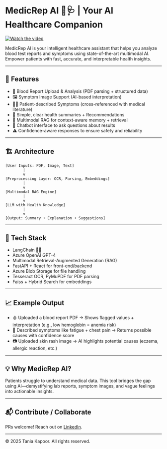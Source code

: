 # MedicRep AI 🧬🩺 | Your AI Healthcare Companion

[![Watch the video](https://img.youtube.com/vi/Gyd72iFg2Ek/0.jpg)](https://www.youtube.com/watch?v=Gyd72iFg2Ek)

MedicRep AI is your intelligent healthcare assistant that helps you analyze blood test reports and symptoms using state-of-the-art multimodal AI. Empower patients with fast, accurate, and interpretable health insights.

---

## 🧠 Features

- 📄 Blood Report Upload & Analysis (PDF parsing + structured data)
- 🖼️ Symptom Image Support (AI-based interpretation)
- 🧍‍♂️ Patient-described Symptoms (cross-referenced with medical literature)
- 🧾 Simple, clear health summaries + Recommendations
- 🧠 Multimodal RAG for context-aware memory + retrieval
- 💬 Chatbot interface to ask questions about results
- ⚠️ Confidence-aware responses to ensure safety and reliability

---

## 🏗️ Architecture

```
[User Inputs: PDF, Image, Text]
        |
        v
[Preprocessing Layer: OCR, Parsing, Embeddings]
        |
        v
[Multimodal RAG Engine]
        |
        v
[LLM with Health Knowledge]
        |
        v
[Output: Summary + Explanation + Suggestions]
```

---

## 🧪 Tech Stack

- LangChain 🦜🔗
- Azure OpenAI GPT-4
- Multimodal Retrieval-Augmented Generation (RAG)
- FastAPI + React for front-end/backend
- Azure Blob Storage for file handling
- Tesseract OCR, PyMuPDF for PDF parsing
- Faiss + Hybrid Search for embeddings

---

## 📈 Example Output

- 🩸 Uploaded a blood report PDF → Shows flagged values + interpretation (e.g., low hemoglobin = anemia risk)
- 💬 Described symptoms like fatigue + chest pain → Returns possible causes with confidence score
- 📷 Uploaded skin rash image → AI highlights potential causes (eczema, allergic reaction, etc.)

---

## 💡 Why MedicRep AI?

Patients struggle to understand medical data. This tool bridges the gap using AI—demystifying lab reports, symptom images, and vague feelings into actionable insights.

---

## 📬 Contribute / Collaborate

PRs welcome! Reach out on [LinkedIn](https://www.linkedin.com/in/taniakapoor98/).

---

© 2025 Tania Kapoor. All rights reserved.
